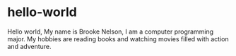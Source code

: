 # hello-world
Hello world,
My name is Brooke Nelson, I am a computer programming major. My hobbies are reading books and watching movies filled with action and adventure. 
